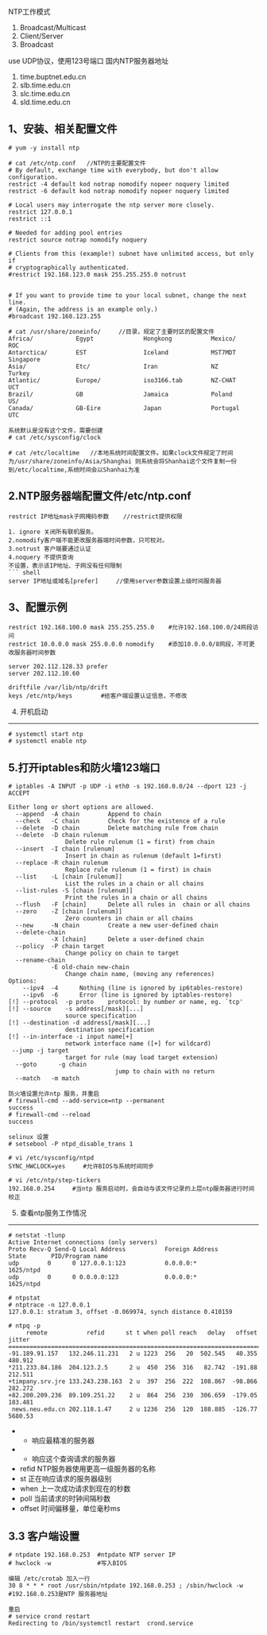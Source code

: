 NTP工作模式
1. Broadcast/Multicast
2. Client/Server
3. Broadcast

use UDP协议，使用123号端口
国内NTP服务器地址
1. time.buptnet.edu.cn
2. slb.time.edu.cn
3. slc.time.edu.cn
4. sld.time.edu.cn

1、安装、相关配置文件
---
``` shell
# yum -y install ntp
```
``` shell
# cat /etc/ntp.conf   //NTP的主要配置文件
# By default, exchange time with everybody, but don't allow configuration.
restrict -4 default kod notrap nomodify nopeer noquery limited
restrict -6 default kod notrap nomodify nopeer noquery limited

# Local users may interrogate the ntp server more closely.
restrict 127.0.0.1
restrict ::1

# Needed for adding pool entries
restrict source notrap nomodify noquery

# Clients from this (example!) subnet have unlimited access, but only if
# cryptographically authenticated.
#restrict 192.168.123.0 mask 255.255.255.0 notrust


# If you want to provide time to your local subnet, change the next line.
# (Again, the address is an example only.)
#broadcast 192.168.123.255
```
``` shell
# cat /usr/share/zoneinfo/     //目录，规定了主要时区的配置文件
Africa/            Egypt              Hongkong           Mexico/            ROC
Antarctica/        EST                Iceland            MST7MDT            Singapore
Asia/              Etc/               Iran               NZ                 Turkey
Atlantic/          Europe/            iso3166.tab        NZ-CHAT            UCT
Brazil/            GB                 Jamaica            Poland             US/
Canada/            GB-Eire            Japan              Portugal           UTC
```
``` shell
系统默认是没有这个文件，需要创建
# cat /etc/sysconfig/clock
```
``` shell
# cat /etc/localtime   //本地系统时间配置文件。如果clock文件规定了时间为/usr/share/zoneinfo/Asia/Shanghai 则系统会将Shanhai这个文件复制一份到/etc/localtime,系统时间会以Shanhai为准
```
2.NTP服务器端配置文件/etc/ntp.conf
---
``` shell
restrict IP地址mask子网掩码参数    //restrict提供权限

1. ignore 关闭所有联机服务。    
2.nomodify客户端不能更改服务器端时间参数，只可校对。  
3.notrust 客户端要通过认证   
4.noquery 不提供查询
不设置，表示该IP地址、子网没有任何限制
``` shell
server IP地址或域名[prefer]     //使用server参数设置上级时间服务器
```
3、配置示例
---
``` shell
restrict 192.168.100.0 mask 255.255.255.0    #允许192.168.100.0/24网段访问
restrict 10.0.0.0 mask 255.0.0.0 nomodify    #添加10.0.0.0/8网段，不可更改服务器时间参数

server 202.112.128.33 prefer
server 202.112.10.60

driftfile /var/lib/ntp/drift
keys /etc/ntp/keys        #给客户端设置认证信息，不修改
```
4. 开机启动
---
``` shell
# systemctl start ntp
# systemctl enable ntp
```
5.打开iptables和防火墙123端口
---
```
# iptables -A INPUT -p UDP -i eth0 -s 192.168.0.0/24 --dport 123 -j ACCEPT
```
``` shell
Either long or short options are allowed.
  --append  -A chain		Append to chain
  --check   -C chain		Check for the existence of a rule
  --delete  -D chain		Delete matching rule from chain
  --delete  -D chain rulenum
				Delete rule rulenum (1 = first) from chain
  --insert  -I chain [rulenum]
				Insert in chain as rulenum (default 1=first)
  --replace -R chain rulenum
				Replace rule rulenum (1 = first) in chain
  --list    -L [chain [rulenum]]
				List the rules in a chain or all chains
  --list-rules -S [chain [rulenum]]
				Print the rules in a chain or all chains
  --flush   -F [chain]		Delete all rules in  chain or all chains
  --zero    -Z [chain [rulenum]]
				Zero counters in chain or all chains
  --new     -N chain		Create a new user-defined chain
  --delete-chain
            -X [chain]		Delete a user-defined chain
  --policy  -P chain target
				Change policy on chain to target
  --rename-chain
            -E old-chain new-chain
				Change chain name, (moving any references)
Options:
    --ipv4	-4		Nothing (line is ignored by ip6tables-restore)
    --ipv6	-6		Error (line is ignored by iptables-restore)
[!] --protocol	-p proto	protocol: by number or name, eg. `tcp'
[!] --source	-s address[/mask][...]
				source specification
[!] --destination -d address[/mask][...]
				destination specification
[!] --in-interface -i input name[+]
				network interface name ([+] for wildcard)
 --jump	-j target
				target for rule (may load target extension)
  --goto      -g chain
                              jump to chain with no return
  --match	-m match
```
``` shell
防火墙设置允许ntp 服务，并重启
# firewall-cmd --add-service=ntp --permanent
success
# firewall-cmd --reload
success
```
``` shell
selinux 设置
# setsebool -P ntpd_disable_trans 1

# vi /etc/sysconfig/ntpd
SYNC_HWCLOCK=yes     #允许BIOS与系统时间同步

# vi /etc/ntp/step-tickers
192.168.0.254     #当ntp 服务启动时，会自动与该文件记录的上层ntp服务器进行时间校正
```
5. 查看ntp服务工作情况
---
``` shell
# netstat -tlunp
Active Internet connections (only servers)
Proto Recv-Q Send-Q Local Address           Foreign Address         State       PID/Program name
udp        0      0 127.0.0.1:123           0.0.0.0:*                           1625/ntpd       
udp        0      0 0.0.0.0:123             0.0.0.0:*                           1625/ntpd

# ntpstat
# ntptrace -n 127.0.0.1
127.0.0.1: stratum 3, offset -0.069974, synch distance 0.410159

# ntpq -p
     remote           refid      st t when poll reach   delay   offset  jitter
==============================================================================
-91.189.91.157   132.246.11.231   2 u 1223  256   20  502.545   40.355 480.912
*211.233.84.186  204.123.2.5      2 u  450  256  316   82.742  -191.88 212.511
+timpany.srv.jre 133.243.238.163  2 u  397  256  222  108.867  -98.866 282.272
+82.200.209.236  89.109.251.22    2 u  864  256  230  306.659  -179.05 183.481
 news.neu.edu.cn 202.118.1.47     2 u 1236  256  120  188.885  -126.77 5680.53
```
- * 响应最精准的服务器
- + 响应这个查询请求的服务器
- refid NTP服务器使用更高一级服务器的名称
- st 正在响应请求的服务器级别
- when 上一次成功请求到现在的秒数
- poll 当前请求的时钟间隔秒数
- offset 时间偏移量，单位毫秒ms

3.3 客户端设置
---
``` shell
# ntpdate 192.168.0.253  #ntpdate NTP server IP
# hwclock -w             #写入BIOS

编辑 /etc/crotab 加入一行
30 8 * * * root /usr/sbin/ntpdate 192.168.0.253 ; /sbin/hwclock -w #192.168.0.253是NTP 服务器地址

重启
# service crond restart
Redirecting to /bin/systemctl restart  crond.service
```